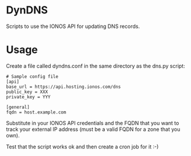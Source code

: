 # DynDNS
Scripts to use the IONOS API for updating DNS records.

# Usage
Create a file called dyndns.conf in the same directory as the dns.py script:
```
# Sample config file
[api]
base_url = https://api.hosting.ionos.com/dns
public_key = XXX
private_key = YYY

[general]
fqdn = host.example.com
```
Substitute in your IONOS API credentials and the FQDN that you want to track your external IP address (must be a valid FQDN for a zone that you own).

Test that the script works ok and then create a cron job for it :-)
